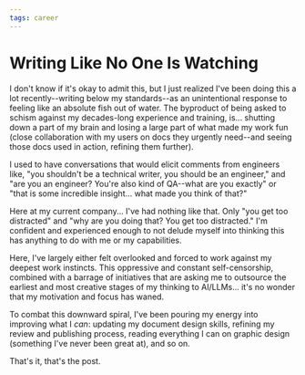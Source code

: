 ```yaml
---
tags: career
---
```


# Writing Like No One Is Watching

I don't know if it's okay to admit this, but I just realized I've been doing this a lot recently--writing below my standards--as an unintentional response to feeling like an absolute fish out of water. The byproduct of being asked to schism against my decades-long experience and training, is... shutting down a part of my brain and losing a large part of what made my work fun (close collaboration with my users on docs they urgently need--and seeing those docs used in action, refining them further). 

I used to have conversations that would elicit comments from engineers like, "you shouldn't be a technical writer, you should be an engineer," and "are you an engineer? You're also kind of QA--what are you exactly" or "that is some incredible insight... what made you think of that?" 

Here at my current company... I've had nothing like that. Only "you get too distracted" and "why are you doing that? You get too distracted." I'm confident and experienced enough to not delude myself into thinking this has anything to do with me or my capabilities. 

Here, I've largely either felt overlooked and forced to work against my deepest work instincts. This oppressive and constant self-censorship, combined with a barrage of initiatives that are asking me to outsource the earliest and most creative stages of my thinking to AI/LLMs... it's no wonder that my motivation and focus has waned. 

To combat this downward spiral, I've been pouring my energy into improving what I *can*: updating my document design skills, refining my review and publishing process, reading everything I can on graphic design (something I've never been great at), and so on. 

That's it, that's the post. 